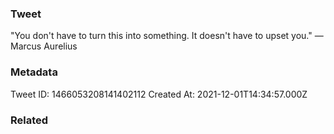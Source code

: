 ### Tweet
"You don't have to turn this into something. It doesn't have to upset you." — Marcus Aurelius

### Metadata
Tweet ID: 1466053208141402112
Created At: 2021-12-01T14:34:57.000Z

### Related

